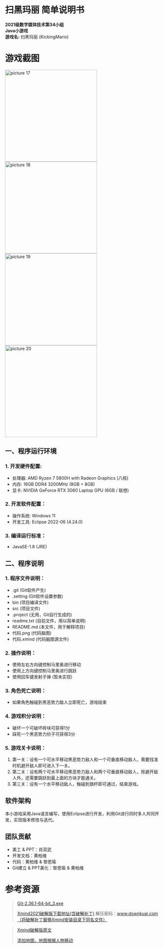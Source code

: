 # 扫黑玛丽 简单说明书

**2021级数字媒体技术第34小组**  
**Java小游戏**  
**游戏名:** 扫黑玛丽 (KickingMario)

# 游戏截图

<img alt="picture 17" src="https://cdn.jsdelivr.net/gh/LeonYew-SWPU/FileTem@main/imgs/14b5494ac2e01992921148ab4e55c80d9d409396f17e3873767f6e6c35f03e02.gif" width="300" />  <img alt="picture 18" src="https://cdn.jsdelivr.net/gh/LeonYew-SWPU/FileTem@main/imgs/8200c203a715f02d258af0207db022e690aabd2f0efe19b1122b597f29190b49.gif" width="300" />  <img alt="picture 19" src="https://cdn.jsdelivr.net/gh/LeonYew-SWPU/FileTem@main/imgs/389d7658c0e2f936e95722fe848f336add524cd794c82b07ce76aa30ba733e9c.gif" width="300" />  <img alt="picture 20" src="https://cdn.jsdelivr.net/gh/LeonYew-SWPU/FileTem@main/imgs/0c02e4b73bceb23b383cb522d306f65cba2b3545ba95352ba00d73b542725921.jpg" width="300" />  

## 一、程序运行环境

### 1. 开发硬件配置:
- 处理器: AMD Ryzen 7 5800H with Radeon Graphics (八核)
- 内存: 16GB DDR4 3200MHz (8GB + 8GB)
- 显卡: NVIDIA GeForce RTX 3060 Laptop GPU (6GB / 联想)

### 2. 开发软件配置：
- 操作系统: Windows 11
- 开发工具: Eclipse 2022-06 (4.24.0)

### 3. 编译运行标准：
- JavaSE-1.8 (JRE)

## 二、程序说明

### 1. 程序文件说明：
- .git (Git软件产生)
- .setting (Git软件设置参数)
- bin (项目编译文件)
- src (项目文件)
- .project (无用，Git自行生成的)
- readme.txt (目前文件，用以简单说明)
- README.md (本文件，用于解释项目)
- 代码.png (代码脑图)
- 代码.xmind (代码脑图源文件)

### 2. 操作说明：
- 使用左右方向键控制马里奥进行移动
- 使用上方向键控制马里奥进行跳跃
- 使用回车键发射子弹 (暂未实现)

### 3. 角色死亡说明：
- 如果角色触碰到黑恶势力敌人立即死亡，游戏结束

### 4. 游戏积分说明：
- 破坏一个可破坏砖块可获得1分
- 踩死一个黑恶势力份子可获得3分

### 5. 游戏关卡说明：
1. 第一关：设有一个可水平移动黑恶势力敌人和一个可垂直移动敌人，需要找准时机避开敌人即可进入下一关。
2. 第二关：设有两个可水平移动黑恶势力敌人和两个可垂直移动敌人，除避开敌人外，还需要跳跃到最上面的方块才能通关。
3. 第三关：设有一个水平移动敌人，触碰到旗杆即可通过，结束游戏。

## 软件架构
本小游戏采用Java语言编写，使用Eclipse进行开发，利用Git进行同时多人共同开发，实现版本修改与迭代。

## 团队贡献
- 美工 & PPT：肖双武
- 开发文档：黄柏维
- 代码：黄柏维 & 黎恩瑜
- Git建立 & PPT美化：黎恩瑜 & 黄柏维
# 参考资源
> [Git-2.36.1-64-bit_3.exe](https://cdn.npmmirror.com/binaries/git-for-windows/v2.36.1.windows.1/Git-2.36.1-64-bit.exe)
>
> [Xmind2021破解版下载地址(含破解补丁)](https://zj.downkuai.com/softfile/soft/xmind2021pjb_136552.rar)
> 解压密码：www.downkuai.com（将破解补丁替换Xmind安装目录下同名文件）

> [Xmind破解版原文](https://www.downkuai.com/soft/136552.html)
>
> [添加地图，地图根据人物移动](https://blog.csdn.net/qq_37175706/article/details/123602848)
